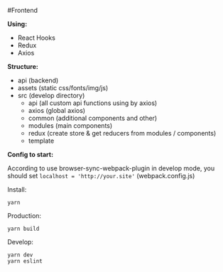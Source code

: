 #Frontend

__Using:__

- React Hooks
- Redux
- Axios

__Structure:__

- api (backend)
- assets (static css/fonts/img/js)
- src (develop directory)
    - api (all custom api functions using by axios)
    - axios (global axios)
    - common (additional components and other)
    - modules (main components)
    - redux (create store & get reducers from modules / components)
    - template
   
__Config to start:__

According to use browser-sync-webpack-plugin in develop mode,
you should set `localhost = 'http://your.site'` (webpack.config.js)
    
Install:
```
yarn
```

Production:
```
yarn build
```

Develop:
```
yarn dev
yarn eslint
```
